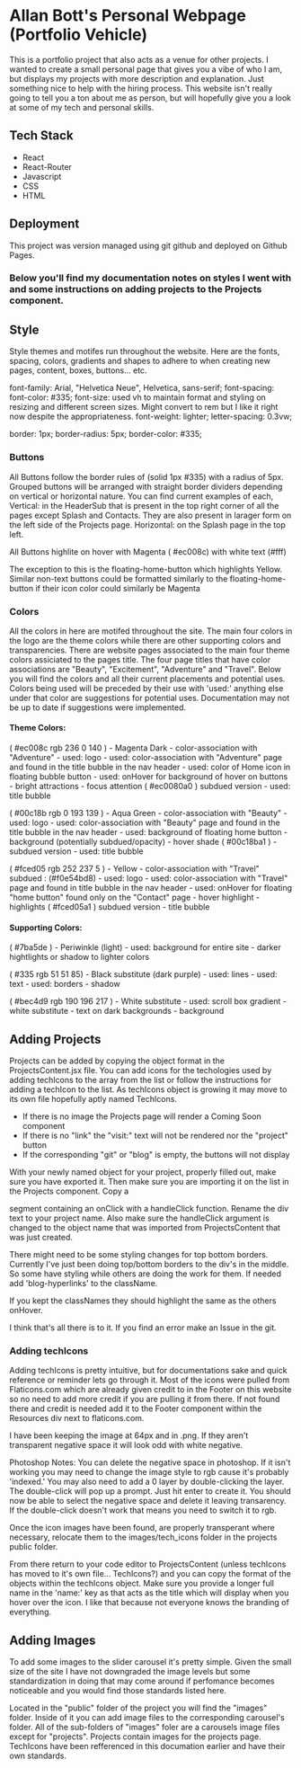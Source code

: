 

# Allan Bott's Personal Webpage (Portfolio Vehicle)

This is a portfolio project that also acts as a venue for other projects.  I wanted to create a small personal page that gives you a vibe of who I am, but displays my projects with more description and explanation.  Just something nice to help with the hiring process.  This website isn't really going to tell you a ton about me as person, but will hopefully give you a look at some of my tech and personal skills.

## Tech Stack
- React
- React-Router
- Javascript
- CSS
- HTML

## Deployment
This project was version managed using git github and deployed on Github Pages.


### Below you'll find my documentation notes on styles I went with and some instructions on adding projects to the Projects component.

## Style

Style themes and motifes run throughout the website.  Here are the fonts, spacing, colors, gradients and shapes to adhere to when creating new pages, content, boxes, buttons... etc.

  font-family: Arial, "Helvetica Neue", Helvetica, sans-serif;
  font-spacing: 
  font-color: #335;
  font-size: used vh to maintain format and styling on resizing and different screen sizes.  Might convert to rem but I like it right now despite the appropriateness.
	font-weight: lighter;
	letter-spacing: 0.3vw;

  border: 1px;
  border-radius: 5px;
  border-color: #335;

### Buttons
All Buttons follow the border rules of (solid 1px #335) with a radius of 5px.  Grouped buttons will be arranged with straight border dividers depending on vertical or horizontal nature.  You can find current examples of each, Vertical: in the HeaderSub that is present in the top right corner of all the pages except Splash and Contacts.  They are also present in larager form on the left side of the Projects page.  Horizontal: on the Splash page in the top left.

All Buttons highlite on hover with Magenta ( #ec008c) with white text (#fff)

The exception to this is the floating-home-button which highlights Yellow.  Similar non-text buttons could be formatted similarly to the floating-home-button if their icon color could similarly be Magenta

### Colors

All the colors in here are motifed throughout the site.  The main four colors in the logo are the theme colors while there are other supporting colors and transparencies.  There are website pages associated to the main four theme colors assiciated to the pages title. The four page titles that have color associations are "Beauty", "Excitement", "Adventure" and "Travel".  Below you will find the colors and all their current placements and potential uses.  Colors being used will be preceded by their use with 'used:' anything else under that color are suggestions for potential uses.  Documentation may not be up to date if suggestions were implemented.

  #### Theme Colors:

  ( #ec008c rgb 236 0 140 ) - Magenta Dark -  color-association with "Adventure"
    - used: logo
    - used: color-association with "Adventure" page and found in the title bubble in the nav header
    - used: color of Home icon in floating bubble button
    - used: onHover for background of hover on buttons
    - bright attractions
    - focus attention
    ( #ec0080a0 ) subdued version
      - used: title bubble

  ( #00c18b  rgb 0 193 139 ) - Aqua Green - color-association with "Beauty"
    - used: logo
    - used: color-association with "Beauty" page and found in the title bubble in the nav header
    - used: background of floating home button
    - background (potentially subdued/opacity)
    - hover shade
    ( #00c18ba1 ) - subdued version
      - used: title bubble

  ( #fced05 rgb 252 237 5 ) - Yellow - color-association with "Travel"
    subdued : (#f0e54bd8)
    - used: logo
    - used: color-association with "Travel" page and found in title bubble in the nav header
    - used: onHover for floating "home button" found only on the "Contact" page
    - hover highlight
    - highlights
    ( #fced05a1 ) subdued version
    - title bubble
    
  #### Supporting Colors:

  ( #7ba5de ) - Periwinkle (light)
    - used: background for entire site
    - darker hightlights or shadow to lighter colors

  ( #335 rgb 51 51 85) - Black substitute (dark purple)
    - used: lines
    - used: text
    - used: borders
    - shadow

  ( #bec4d9 rgb 190 196 217 ) - White substitute
    - used: scroll box gradient
    - white substitute
    - text on dark backgrounds
    - background


## Adding Projects

Projects can be added by copying the object format in the ProjectsContent.jsx file.  You can add icons for the techologies used by adding techIcons to the array from the list or follow the instructions for adding a techIcon to the list.  As techIcons object is growing it may move to its own file hopefully aptly named TechIcons.
  - If there is no image the Projects page will render a Coming Soon component 
  - If there is no "link" the "visit:" text will not be rendered nor the "project" button 
  - If the corresponding "git" or "blog" is empty, the buttons will not display

With your newly named object for your project, properly filled out, make sure you have exported it.  Then make sure you are importing it on the list in the Projects component.  Copy a <div> segment containing an onClick with a handleClick function.  Rename the div text to your project name. Also make sure the handleClick argument is changed to the object name that was imported from ProjectsContent that was just created.
  
There might need to be some styling changes for top bottom borders.  Currently I've just been doing top/bottom borders to the div's in the middle.  So some have styling while others are doing the work for them.  If needed add 'blog-hyperlinks' to the className.
  
If you kept the classNames they should highlight the same as the others onHover.
  
I think that's all there is to it.  If you find an error make an Issue in the git.  


### Adding techIcons
  
  Adding techIcons is pretty intuitive, but for documentations sake and quick reference or reminder lets go through it.  Most of the icons were pulled from Flaticons.com which are already given credit to in the Footer  on this website so no need to add more credit if you are pulling it from there.  If not found there and credit is needed add it to the Footer component within the Resources div next to flaticons.com.  
 
  I have been keeping the image at 64px and in .png.  If they aren't transparent negative space it will look odd with white negative.  
  
  Photoshop Notes: You can delete the negative space in photoshop.  If it isn't working you may need to change the image style to rgb cause it's probably 'indexed.' You may also need to add a 0 layer by double-clicking the layer.  The double-click will pop up a prompt. Just hit enter to create it.  You should now be able to select the negative space and delete it leaving transarency.  If the double-click doesn't work that means you need to switch it to rgb.

  Once the icon images have been found, are properly transperant where necessary, relocate them to the images/tech_icons folder in the projects public folder.
  
  From there return to your code editor to ProjectsContent (unless techIcons has moved to it's own file... TechIcons?) and you can copy the format of the objects within the techIcons object.  Make sure you provide a longer full name in the 'name:' key as that acts as the title which will display when you hover over the icon.  I like that because not everyone knows the branding of everything.
  
  
  
  ## Adding Images

  To add some images to the slider carousel it's pretty simple.  Given the small size of the site I have not downgraded the image levels but some standardization in doing that may come around if perfomance becomes noticeable and you would find those standards listed here.

  Located in the "public" folder of the project you will find the "images" folder.  Inside of it you can add image files to the corresponding carousel's folder.  All of the sub-folders of "images" foler are a carousels image files except for "projects".  Projects contain images for the projects page.  TechIcons have been refferenced in this documation earlier and have their own standards.
  
  
  
  



